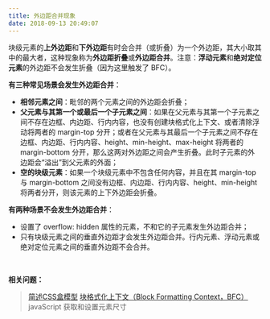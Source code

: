 ```yaml
---
title: 外边距合并现象
date: 2018-09-13 20:49:07
---
```


块级元素的**上外边距**和**下外边距**有时会合并（或折叠）为一个外边距，其大小取其中的最大者，这种现象称为**外边距折叠**或**外边距合并**。注意：**浮动元素**和**绝对定位元素**的外边距不会发生折叠（因为这里触发了 BFC）。

**有三种常见场景会发生外边距合并**：
- **相邻元素之间**：毗邻的两个元素之间的外边距会折叠；
- **父元素与其第一个或最后一个子元素之间**：如果在父元素与其第一个子元素之间不存在边框、内边距、行内内容，也没有创建块格式化上下文、或者清除浮动将两者的 margin-top 分开；或者在父元素与其最后一个子元素之间不存在边框、内边距、行内内容、height、min-height、max-height 将两者的 margin-bottom 分开，那么这两对外边距之间会产生折叠。此时子元素的外边距会“溢出”到父元素的外面；
- **空的块级元素**：如果一个块级元素中不包含任何内容，并且在其 margin-top 与 margin-bottom 之间没有边框、内边距、行内内容、height、min-height 将两者分开，则该元素的上下外边距会折叠。

**有两种场景不会发生外边距合并**：
- 设置了 overflow: hidden 属性的元素，不和它的子元素发生外边距合并；
- 只有块级元素之间的垂直外边距才会发生外边距合并。行内元素、浮动元素或绝对定位元素之间的垂直外边距不会合并。

&nbsp;

**相关问题：**

> [简述CSS盒模型](/2018/09/12/简述CSS盒模型/)
> [块格式化上下文（Block Formatting Context，BFC）](/2018/09/17/块格式化上下文-BFC/)
> javaScript 获取和设置元素尺寸

&nbsp;
